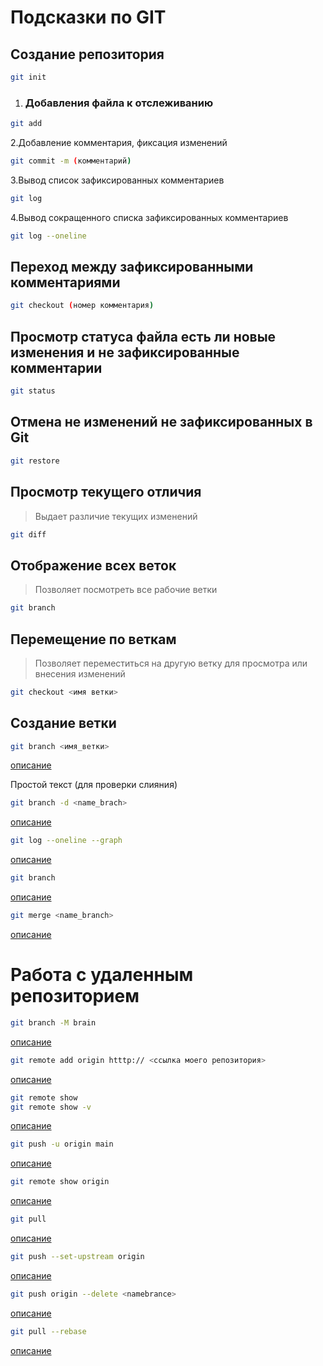 # Подсказки по GIT

## Создание репозитория

```sh
git init
```

1. ### Добавления файла к отслеживанию

```sh
git add
```

 2.Добавление комментария, фиксация изменений

```sh
git commit -m (комментарий)
```

3.Вывод список зафиксированных комментариев

```sh
git log
```

4.Вывод сокращенного списка зафиксированных комментариев

```sh
git log --oneline
```

## Переход между зафиксированными комментариями

```sh
git checkout (номер комментария)
```

## Просмотр статуса файла есть ли новые изменения и не зафиксированные комментарии

```sh
git status
```

## Отмена не изменений не зафиксированных в Git

```sh
git restore
```

## Просмотр  текущего отличия
> Выдает различие текущих изменений
```sh
git diff
```

## Отображение всех веток
> Позволяет посмотреть все рабочие ветки
```sh
git branch
```

## Перемещение по веткам
> Позволяет переместиться на другую ветку для просмотра или внесения изменений
```sh
git checkout <имя ветки>
```

## Создание  ветки

```sh
git branch <имя_ветки>
```
[описание](http.example.com "Создание новой ветки")

Простой текст (для проверки слияния)


```sh
git branch -d <name_brach> 
```
[описание](http.example.com "Удаление слитой ветки с master или другой")

```sh
git log --oneline --graph 
```
[описание](http.example.com "Вывод сокращенного списка зафиксированных изменений")

```sh 
git branch
```
[описание](http.example.com "Просмотр списка веток, так же позволяет видеть активную ветку")

```sh 
git merge <name_branch>
```
[описание](http.example.com "Делает слияние веток")

# Работа с удаленным репозиторием

```sh 
git branch -M brain
```
[описание](http.example.com "Переиминование ветки master в main")


```sh
git remote add origin htttp:// <ссылка моего репозитория>
```
[описание](http.example.com "Связывает локальный репозиторий с удаленным")

```sh
git remote show
git remote show -v
```
[описание](http.example.com "Показывает заданный репозиторий с -v показывает более подробную информацию")

```sh
git push -u origin main
```
[описание](http.example.com "Выталкивает локальный репозиторий в удаленный. Если делаете в первый раз то потребуется инициализация")

```sh
git remote show origin
```
[описание](http.example.com "Выдает более подробную информацию о репозитории с ссылками")

```sh
git pull
```
[описание](http.example.com "Запрос изменений с удаленного репозитория")

```sh
git push --set-upstream origin 
```
[описание](http.example.com "Добавляет ветки в удаленный репозиторий")

```sh 
git push origin --delete <namebrance>
```
[описание](http.example.com "Удаляет ветку в удаленном репозитории")

```sh
git pull --rebase
```
[описание](http.example.com "Данный ключ говорит о том, что мы скачиваент все репозитории с сервера и пытаемся их изменить происходит слияние")
